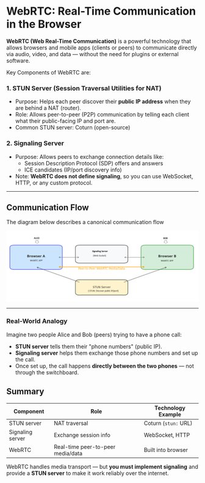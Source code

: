 # WebRTC: Real-Time Communication in the Browser

**WebRTC (Web Real-Time Communication)** is a powerful technology that allows browsers and mobile apps (clients or peers)  to communicate directly via audio, video, and data — without the need for plugins or external software.

Key Components of WebRTC are:

### 1. **STUN Server (Session Traversal Utilities for NAT)**
- Purpose: Helps each peer discover their **public IP address** when they are behind a NAT (router).
- Role: Allows peer-to-peer (P2P) communication by telling each client what their public-facing IP and port are.
- Common STUN server: Coturn (open-source)

### 2. **Signaling Server**
- Purpose: Allows peers to exchange connection details like:
  - Session Description Protocol (SDP) offers and answers
  - ICE candidates (IP/port discovery info)
- Note: **WebRTC does not define signaling**, so you can use WebSocket, HTTP, or any custom protocol.

---



## Communication Flow
The diagram below describes a canonical communication flow

![alt text](webrtc_diagram.png "Title")

---

### Real-World Analogy

Imagine two people Alice and Bob (peers) trying to have a phone call:

- **STUN server** tells them their "phone numbers" (public IP).
- **Signaling server** helps them exchange those phone numbers and set up the call.
- Once set up, the call happens **directly between the two phones** — not through the switchboard.



## Summary

| Component        | Role                              | Technology Example   |
|------------------|-----------------------------------|-----------------------|
| STUN server      | NAT traversal                     | Coturn (`stun:` URL) |
| Signaling server | Exchange session info             | WebSocket, HTTP       |
| WebRTC           | Real-time peer-to-peer media/data | Built into browser    |

WebRTC handles media transport — but **you must implement signaling** and provide a **STUN server** to make it work reliably over the internet.




